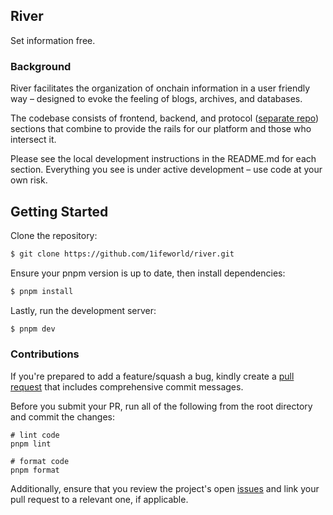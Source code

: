 ## River

Set information free.

### Background

River facilitates the organization of onchain information in a user friendly way – designed to evoke the feeling of blogs, archives, and databases.

The codebase consists of frontend, backend, and protocol ([separate repo](https://github.com/1ifeworld/river-contracts)) sections that combine to provide the rails for our platform and those who intersect it.

Please see the local development instructions in the README.md for each section. Everything you see is under active development – use code at your own risk.

## Getting Started

Clone the repository:

```bash
$ git clone https://github.com/1ifeworld/river.git
```

Ensure your pnpm version is up to date, then install dependencies:

```bash
$ pnpm install
```

Lastly, run the development server:

```bash
$ pnpm dev
```

### Contributions

If you're prepared to add a feature/squash a bug, kindly create a [pull request](https://github.com/1ifeworld/river/pulls) that includes comprehensive commit messages. 

Before you submit your PR, run all of the following from the root directory and commit the changes:

```
# lint code
pnpm lint

# format code
pnpm format
```

Additionally, ensure that you review the project's open [issues](https://github.com/1ifeworld/river/issues) and link your pull request to a relevant one, if applicable.

